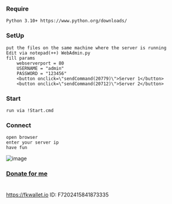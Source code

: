 ### Require 
    Python 3.10+ https://www.python.org/downloads/
### SetUp
    put the files on the same machine where the server is running
    Edit via notepad(++) WebAdmin.py
    fill params
        webserverport = 80
        USERNAME = "admin"
        PASSWORD = "123456"
        <button onclick=\"sendCommand(20779)\">Server 1</button>
        <button onclick=\"sendCommand(20712)\">Server 2</button>
### Start
    run via !Start.cmd
    
### Connect
    open browser 
    enter your server ip
    have fun
![image](https://github.com/JTNeXuS2/SoulMask.Tools/assets/88918931/2ac98498-6025-4d34-9d11-bcac34fb5b17)





### [Donate for me](https://yoomoney.ru/to/4100116619431314)
#
https://fkwallet.io  ID: F7202415841873335
